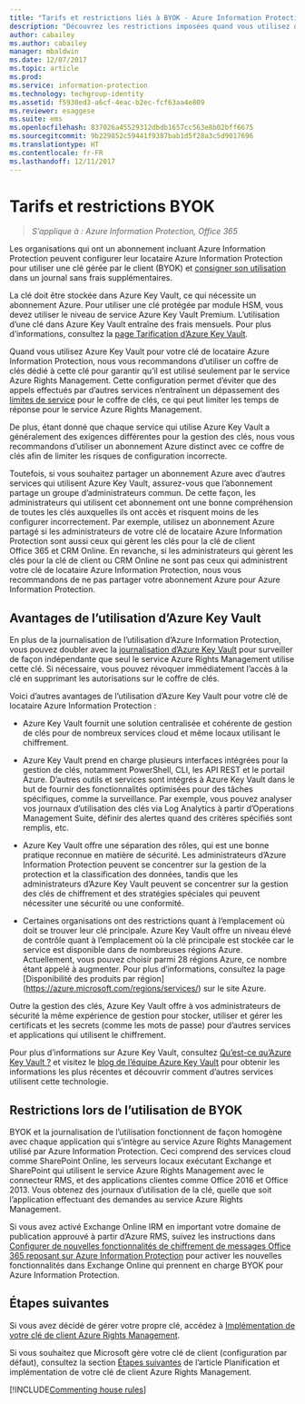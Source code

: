 ```yaml
---
title: "Tarifs et restrictions liés à BYOK - Azure Information Protection"
description: "Découvrez les restrictions imposées quand vous utilisez des clés gérées par le client (BYOK, Bring Your Own Key) avec Azure Information Protection."
author: cabailey
ms.author: cabailey
manager: mbaldwin
ms.date: 12/07/2017
ms.topic: article
ms.prod: 
ms.service: information-protection
ms.technology: techgroup-identity
ms.assetid: f5930ed3-a6cf-4eac-b2ec-fcf63aa4e809
ms.reviewer: esaggese
ms.suite: ems
ms.openlocfilehash: 837026a45529312dbdb1657cc563e8b02bff6675
ms.sourcegitcommit: 9b229852c59441f9387bab1d5f28a3c5d9017696
ms.translationtype: HT
ms.contentlocale: fr-FR
ms.lasthandoff: 12/11/2017
---
```

# <a name="byok-pricing-and-restrictions"></a>Tarifs et restrictions BYOK

>*S’applique à : Azure Information Protection, Office 365*


Les organisations qui ont un abonnement incluant Azure Information Protection peuvent configurer leur locataire Azure Information Protection pour utiliser une clé gérée par le client (BYOK) et [consigner son utilisation](../deploy-use/log-analyze-usage.md) dans un journal sans frais supplémentaires. 

La clé doit être stockée dans Azure Key Vault, ce qui nécessite un abonnement Azure. Pour utiliser une clé protégée par module HSM, vous devez utiliser le niveau de service Azure Key Vault Premium. L’utilisation d’une clé dans Azure Key Vault entraîne des frais mensuels. Pour plus d’informations, consultez la [page Tarification d’Azure Key Vault](https://azure.microsoft.com/en-us/pricing/details/key-vault/).

Quand vous utilisez Azure Key Vault pour votre clé de locataire Azure Information Protection, nous vous recommandons d’utiliser un coffre de clés dédié à cette clé pour garantir qu’il est utilisé seulement par le service Azure Rights Management. Cette configuration permet d’éviter que des appels effectués par d’autres services n’entraînent un dépassement des [limites de service](/azure/key-vault/key-vault-service-limits) pour le coffre de clés, ce qui peut limiter les temps de réponse pour le service Azure Rights Management.  

De plus, étant donné que chaque service qui utilise Azure Key Vault a généralement des exigences différentes pour la gestion des clés, nous vous recommandons d’utiliser un abonnement Azure distinct avec ce coffre de clés afin de limiter les risques de configuration incorrecte. 

Toutefois, si vous souhaitez partager un abonnement Azure avec d’autres services qui utilisent Azure Key Vault, assurez-vous que l’abonnement partage un groupe d’administrateurs commun. De cette façon, les administrateurs qui utilisent cet abonnement ont une bonne compréhension de toutes les clés auxquelles ils ont accès et risquent moins de les configurer incorrectement. Par exemple, utilisez un abonnement Azure partagé si les administrateurs de votre clé de locataire Azure Information Protection sont aussi ceux qui gèrent les clés pour la clé de client Office 365 et CRM Online. En revanche, si les administrateurs qui gèrent les clés pour la clé de client ou CRM Online ne sont pas ceux qui administrent votre clé de locataire Azure Information Protection, nous vous recommandons de ne pas partager votre abonnement Azure pour Azure Information Protection.

## <a name="benefits-of-using-azure-key-vault"></a>Avantages de l’utilisation d’Azure Key Vault

En plus de la journalisation de l’utilisation d’Azure Information Protection, vous pouvez doubler avec la [journalisation d’Azure Key Vault](https://azure.microsoft.com/documentation/articles/key-vault-logging/) pour surveiller de façon indépendante que seul le service Azure Rights Management utilise cette clé. Si nécessaire, vous pouvez révoquer immédiatement l’accès à la clé en supprimant les autorisations sur le coffre de clés.

Voici d’autres avantages de l’utilisation d’Azure Key Vault pour votre clé de locataire Azure Information Protection :

- Azure Key Vault fournit une solution centralisée et cohérente de gestion de clés pour de nombreux services cloud et même locaux utilisant le chiffrement.

- Azure Key Vault prend en charge plusieurs interfaces intégrées pour la gestion de clés, notamment PowerShell, CLI, les API REST et le portail Azure. D’autres outils et services sont intégrés à Azure Key Vault dans le but de fournir des fonctionnalités optimisées pour des tâches spécifiques, comme la surveillance. Par exemple, vous pouvez analyser vos journaux d’utilisation des clés via Log Analytics à partir d’Operations Management Suite, définir des alertes quand des critères spécifiés sont remplis, etc.

- Azure Key Vault offre une séparation des rôles, qui est une bonne pratique reconnue en matière de sécurité. Les administrateurs d’Azure Information Protection peuvent se concentrer sur la gestion de la protection et la classification des données, tandis que les administrateurs d’Azure Key Vault peuvent se concentrer sur la gestion des clés de chiffrement et des stratégies spéciales qui peuvent nécessiter une sécurité ou une conformité.

- Certaines organisations ont des restrictions quant à l’emplacement où doit se trouver leur clé principale. Azure Key Vault offre un niveau élevé de contrôle quant à l’emplacement où la clé principale est stockée car le service est disponible dans de nombreuses régions Azure. Actuellement, vous pouvez choisir parmi 28 régions Azure, ce nombre étant appelé à augmenter. Pour plus d’informations, consultez la page [Disponibilité des produits par région] (https://azure.microsoft.com/regions/services/) sur le site Azure.

Outre la gestion des clés, Azure Key Vault offre à vos administrateurs de sécurité la même expérience de gestion pour stocker, utiliser et gérer les certificats et les secrets (comme les mots de passe) pour d’autres services et applications qui utilisent le chiffrement. 

Pour plus d’informations sur Azure Key Vault, consultez [Qu’est-ce qu’Azure Key Vault ?](/azure/key-vault/key-vault-whatis) et visitez le [blog de l’équipe Azure Key Vault](https://blogs.technet.microsoft.com/kv/) pour obtenir les informations les plus récentes et découvrir comment d’autres services utilisent cette technologie.

## <a name="restrictions-when-using-byok"></a>Restrictions lors de l’utilisation de BYOK

BYOK et la journalisation de l’utilisation fonctionnent de façon homogène avec chaque application qui s’intègre au service Azure Rights Management utilisé par Azure Information Protection. Ceci comprend des services cloud comme SharePoint Online, les serveurs locaux exécutant Exchange et SharePoint qui utilisent le service Azure Rights Management avec le connecteur RMS, et des applications clientes comme Office 2016 et Office 2013. Vous obtenez des journaux d’utilisation de la clé, quelle que soit l’application effectuant des demandes au service Azure Rights Management.

Si vous avez activé Exchange Online IRM en important votre domaine de publication approuvé à partir d’Azure RMS, suivez les instructions dans [Configurer de nouvelles fonctionnalités de chiffrement de messages Office 365 reposant sur Azure Information Protection](https://support.office.com/article/7ff0c040-b25c-4378-9904-b1b50210d00e) pour activer les nouvelles fonctionnalités dans Exchange Online qui prennent en charge BYOK pour Azure Information Protection.

## <a name="next-steps"></a>Étapes suivantes

Si vous avez décidé de gérer votre propre clé, accédez à [Implémentation de votre clé de client Azure Rights Management](plan-implement-tenant-key.md#implementing-byok-for-your-azure-information-protection-tenant-key).

Si vous souhaitez que Microsoft gère votre clé de client (configuration par défaut), consultez la section [Étapes suivantes](plan-implement-tenant-key.md#next-steps) de l’article Planification et implémentation de votre clé de client Azure Rights Management.

[!INCLUDE[Commenting house rules](../includes/houserules.md)]
